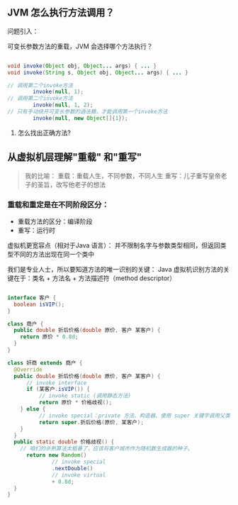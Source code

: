 



## JVM 怎么执行方法调用？ 

问题引入：

可变长参数方法的重载，JVM 会选择哪个方法执行？

```java

void invoke(Object obj, Object... args) { ... }
void invoke(String s, Object obj, Object... args) { ... }

// 调用第二个invoke方法
        invoke(null, 1);
// 调用第二个invoke方法
        invoke(null, 1, 2);
// 只有手动绕开可变长参数的语法糖，才能调用第一个invoke方法
        invoke(null, new Object[]{1}); 
```


1. 怎么找出正确方法?

## 从虚拟机层理解"重载" 和"重写"

>我的比喻：
重载：重载人生，不同参数，不同人生
重写：儿子重写皇帝老子的圣旨，改写他老子的想法

### 重载和重定是在不同阶段区分：
- 重载方法的区分：编译阶段
- 重写：运行时

虚拟机更宽容点（相对于Java 语言）： 并不限制名字与参数类型相同，但返回类型不同的方法出现在同一个类中

我们是专业人士，所以要知道方法的唯一识别的关键：
Java 虚拟机识别方法的关键在于：类名 + 方法名 + 方法描述符（method descriptor）



```java

interface 客户 {
  boolean isVIP();
}

class 商户 {
  public double 折后价格(double 原价, 客户 某客户) {
    return 原价 * 0.8d;
  }
}

class 奸商 extends 商户 {
  @Override
  public double 折后价格(double 原价, 客户 某客户) {
      // invoke interface      
      if (某客户.isVIP()) {
          // invoke static (调用静态方法)
          return 原价 * 价格歧视();                    
    } else {
          // invoke special：private 方法、构造器、使用 super 关键字调用父类实例方法或构造器，和实现接口的默认方法
          return super.折后价格(原价, 某客户);          
    }
  }
  public static double 价格歧视() {
    // 咱们的杀熟算法太粗暴了，应该将客户城市作为随机数生成器的种子。
      return new Random()
              // invoke special
              .nextDouble()                         
              // invoke virtual
              + 0.8d;
  }
}
```
